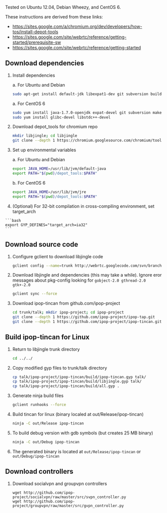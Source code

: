 Tested on Ubuntu 12.04, Debian Wheezy, and CentOS 6.

These instructions are derived from these links:

* https://sites.google.com/a/chromium.org/dev/developers/how-tos/install-depot-tools
* https://sites.google.com/site/webrtc/reference/getting-started/prerequisite-sw
* https://sites.google.com/site/webrtc/reference/getting-started

## Download dependencies

1.  Install dependencies

    a. For Ubuntu and Debian

    ```bash
    sudo apt-get install default-jdk libexpat1-dev git subversion build-essential
    ```

    a. For CentOS 6

    ```bash
    sudo yum install java-1.7.0-openjdk expat-devel git subversion make gcc gcc-c++
    sudo yum install glibc-devel libstdc++-devel
    ```

2.  Download depot_tools for chromium repo

    ```bash
    mkdir libjingle; cd libjingle
    git clone --depth 1 https://chromium.googlesource.com/chromium/tools/depot_tools.git
    ```

3.  Set up environmental variables

    a. For Ubuntu and Debian

    ```bash
    export JAVA_HOME=/usr/lib/jvm/default-java
    export PATH="$(pwd)/depot_tools:$PATH"
    ```

    b. For CentOS 6

    ```bash
    export JAVA_HOME=/usr/lib/jvm/jre
    export PATH="$(pwd)/depot_tools:$PATH"
    ```

4.   (Optional) For 32-bit compilation in cross-compiling environment, set target_arch

    ```bash
    export GYP_DEFINES="target_arch=ia32"
    ```

## Download source code

1.  Configure gclient to download libjingle code

    ```bash
    gclient config --name=trunk http://webrtc.googlecode.com/svn/branches/3.46
    ```

2.  Download libjingle and dependencies (this may take a while). Ignore eror messages 
    about pkg-config looking for `gobject-2.0 gthread-2.0 gtk+-2.0`

    ```bash
    gclient sync --force
    ```

3.  Download ipop-tincan from github.com/ipop-project

    ```bash
    cd trunk/talk; mkdir ipop-project; cd ipop-project
    git clone --depth 1 https://github.com/ipop-project/ipop-tap.git
    git clone --depth 1 https://github.com/ipop-project/ipop-tincan.git
    ```

## Build ipop-tincan for Linux

1.  Return to libjingle trunk directory

    ```bash
    cd ../../
    ```

2.  Copy modified gyp files to trunk/talk directory

    ```bash
    cp talk/ipop-project/ipop-tincan/build/ipop-tincan.gyp talk/
    cp talk/ipop-project/ipop-tincan/build/libjingle.gyp talk/
    cp talk/ipop-project/ipop-tincan/build/all.gyp .
    ```

3.  Generate ninja build files

    ```bash
    gclient runhooks --force
    ```

4.  Build tincan for linux (binary localed at out/Release/ipop-tincan)

    ```bash
    ninja -C out/Release ipop-tincan
    ```

5.  To build debug version with gdb symbols (but creates 25 MB binary)

    ```bash
    ninja -C out/Debug ipop-tincan
    ```

6.  The generated binary is located at `out/Release/ipop-tincan` or
    `out/Debug/ipop-tincan`

## Download controllers

1.  Download socialvpn and groupvpn controllers

    ```
    wget http://github.com/ipop-project/socialvpn/raw/master/src/svpn_controller.py
    wget http://github.com/ipop-project/groupvpn/raw/master/src/gvpn_controller.py
    ````
